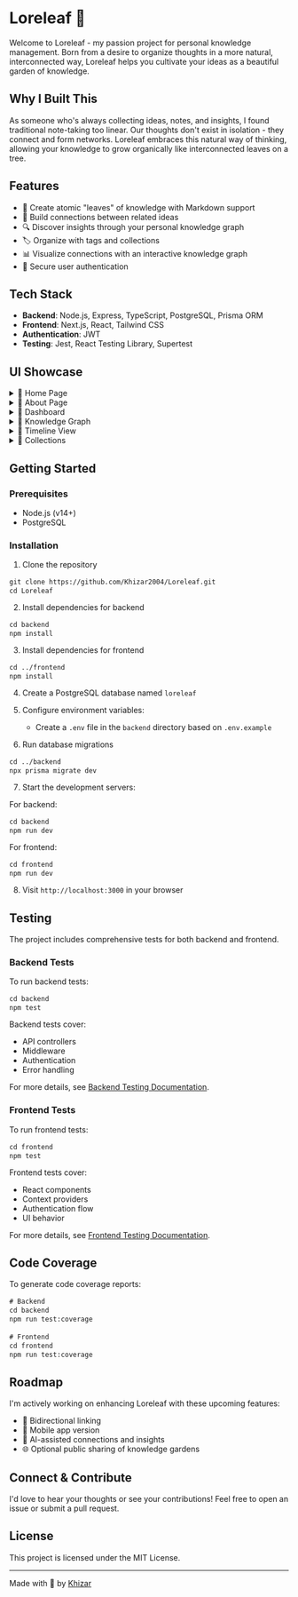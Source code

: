 # Loreleaf 🍃

Welcome to Loreleaf - my passion project for personal knowledge management. Born from a desire to organize thoughts in a more natural, interconnected way, Loreleaf helps you cultivate your ideas as a beautiful garden of knowledge.

## Why I Built This

As someone who's always collecting ideas, notes, and insights, I found traditional note-taking too linear. Our thoughts don't exist in isolation - they connect and form networks. Loreleaf embraces this natural way of thinking, allowing your knowledge to grow organically like interconnected leaves on a tree.

## Features

- 🌱 Create atomic "leaves" of knowledge with Markdown support
- 🔗 Build connections between related ideas
- 🔍 Discover insights through your personal knowledge graph
- 🏷️ Organize with tags and collections
- 📊 Visualize connections with an interactive knowledge graph
- 🔐 Secure user authentication

## Tech Stack

- **Backend**: Node.js, Express, TypeScript, PostgreSQL, Prisma ORM
- **Frontend**: Next.js, React, Tailwind CSS
- **Authentication**: JWT
- **Testing**: Jest, React Testing Library, Supertest

## UI Showcase

<details>
<summary>📸 Home Page</summary>

![Home Page - Top](frontend/public/images/homePage1.png)
![Home Page - Features](frontend/public/images/homePage2.png)
</details>

<details>
<summary>📸 About Page</summary>

![About Page](frontend/public/images/aboutPage.png)
</details>

<details>
<summary>📸 Dashboard</summary>

![Dashboard View](frontend/public/images/dashboard.png)
</details>

<details>
<summary>📸 Knowledge Graph</summary>

![Knowledge Graph View](frontend/public/images/graphPage.png)
</details>

<details>
<summary>📸 Timeline View</summary>

![Timeline View](frontend/public/images/timelinePage.png)
</details>

<details>
<summary>📸 Collections</summary>

![Creating Collections](frontend/public/images/creatingCollection.png)
![Created Collection](frontend/public/images/createdCollecion.png)
</details>

## Getting Started

### Prerequisites

- Node.js (v14+)
- PostgreSQL

### Installation

1. Clone the repository
```
git clone https://github.com/Khizar2004/Loreleaf.git
cd Loreleaf
```

2. Install dependencies for backend
```
cd backend
npm install
```

3. Install dependencies for frontend
```
cd ../frontend
npm install
```

4. Create a PostgreSQL database named `loreleaf`

5. Configure environment variables:
   - Create a `.env` file in the `backend` directory based on `.env.example`

6. Run database migrations
```
cd ../backend
npx prisma migrate dev
```

7. Start the development servers:

For backend:
```
cd backend
npm run dev
```

For frontend:
```
cd frontend
npm run dev
```

8. Visit `http://localhost:3000` in your browser

## Testing

The project includes comprehensive tests for both backend and frontend.

### Backend Tests

To run backend tests:

```
cd backend
npm test
```

Backend tests cover:
- API controllers
- Middleware
- Authentication
- Error handling

For more details, see [Backend Testing Documentation](backend/tests-readme.md).

### Frontend Tests

To run frontend tests:

```
cd frontend
npm test
```

Frontend tests cover:
- React components
- Context providers
- Authentication flow
- UI behavior

For more details, see [Frontend Testing Documentation](frontend/tests-readme.md).

## Code Coverage

To generate code coverage reports:

```
# Backend
cd backend
npm run test:coverage

# Frontend
cd frontend
npm run test:coverage
```

## Roadmap

I'm actively working on enhancing Loreleaf with these upcoming features:

- 🔄 Bidirectional linking
- 📱 Mobile app version
- 🧠 AI-assisted connections and insights
- 🌐 Optional public sharing of knowledge gardens

## Connect & Contribute

I'd love to hear your thoughts or see your contributions! Feel free to open an issue or submit a pull request.

## License

This project is licensed under the MIT License.

---

Made with 💚 by [Khizar](https://github.com/Khizar2004) 